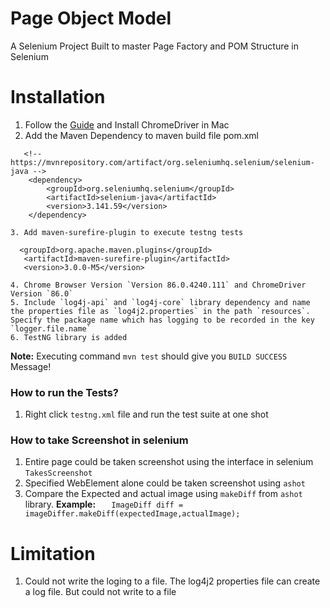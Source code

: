 # Page Object Model
A Selenium Project Built to master Page Factory and POM Structure in Selenium

# Installation

   1. Follow the [Guide](https://www.kenst.com/2015/03/including-the-chromedriver-location-in-macos-system-path/) and  Install ChromeDriver in  Mac
   2. Add the Maven Dependency to maven build file pom.xml
```
   <!-- https://mvnrepository.com/artifact/org.seleniumhq.selenium/selenium-java -->
    <dependency>
        <groupId>org.seleniumhq.selenium</groupId>
        <artifactId>selenium-java</artifactId>
        <version>3.141.59</version>
    </dependency>
```
    3. Add maven-surefire-plugin to execute testng tests
    
```
  <groupId>org.apache.maven.plugins</groupId>
   <artifactId>maven-surefire-plugin</artifactId>
   <version>3.0.0-M5</version>

```
    4. Chrome Browser Version `Version 86.0.4240.111` and ChromeDriver Version `86.0`
    5. Include `log4j-api` and `log4j-core` library dependency and name the properties file as `log4j2.properties` in the path `resources`. Specify the package name which has logging to be recorded in the key  `logger.file.name`
    6. TestNG library is added
  
 
**Note:** Executing command `mvn test` should give you `BUILD SUCCESS` Message!


### How to run the Tests?
1. Right click `testng.xml` file and run the test suite at one shot

### How to take Screenshot in selenium
1. Entire page could be taken screenshot using the interface in selenium `TakesScreenshot`
2. Specified WebElement alone could be taken screenshot using `ashot`
3. Compare the Expected and actual image using `makeDiff` from `ashot` library. 
    **Example:** `   ImageDiff diff = imageDiffer.makeDiff(expectedImage,actualImage);`

# Limitation
1. Could not write the loging to a file. The log4j2 properties file can create a log file. But could not write to a file